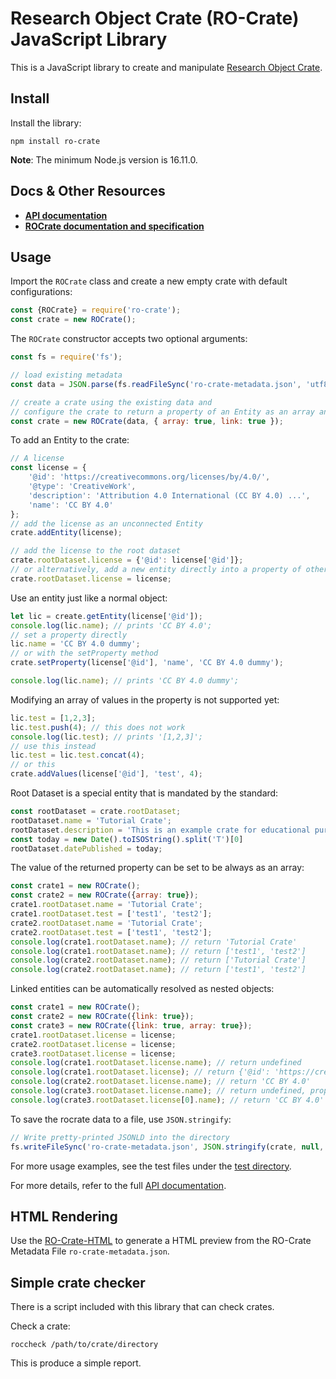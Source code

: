 # Research Object Crate (RO-Crate) JavaScript Library

This is a JavaScript library to create and manipulate [Research Object Crate](https://www.researchobject.org/ro-crate/).


## Install

Install the library:

    npm install ro-crate

**Note**: The minimum Node.js version is 16.11.0.

## Docs & Other Resources

- [**API documentation**](https://arkisto-platform.github.io/ro-crate-js/)
- [**ROCrate documentation and specification**](https://www.researchobject.org/ro-crate/)

## Usage

Import the `ROCrate` class and create a new empty crate with default configurations:

```js
const {ROCrate} = require('ro-crate');
const crate = new ROCrate();
```

The `ROCrate` constructor accepts two optional arguments:

```js
const fs = require('fs');

// load existing metadata
const data = JSON.parse(fs.readFileSync('ro-crate-metadata.json', 'utf8'));

// create a crate using the existing data and
// configure the crate to return a property of an Entity as an array and resolve linked entity as nested object
const crate = new ROCrate(data, { array: true, link: true });
```

To add an Entity to the crate:

```js
// A license
const license = {
    '@id': 'https://creativecommons.org/licenses/by/4.0/',
    '@type': 'CreativeWork',
    'description': 'Attribution 4.0 International (CC BY 4.0) ...',
    'name': 'CC BY 4.0'
};
// add the license as an unconnected Entity
crate.addEntity(license);

// add the license to the root dataset
crate.rootDataset.license = {'@id': license['@id']};
// or alternatively, add a new entity directly into a property of other entity :
crate.rootDataset.license = license;
```

Use an entity just like a normal object:

```js
let lic = create.getEntity(license['@id']);
console.log(lic.name); // prints 'CC BY 4.0';
// set a property directly
lic.name = 'CC BY 4.0 dummy';
// or with the setProperty method
crate.setProperty(license['@id'], 'name', 'CC BY 4.0 dummy');

console.log(lic.name); // prints 'CC BY 4.0 dummy';
```

Modifying an array of values in the property is not supported yet:

```js
lic.test = [1,2,3];
lic.test.push(4); // this does not work
console.log(lic.test); // prints '[1,2,3]';
// use this instead
lic.test = lic.test.concat(4);
// or this
crate.addValues(license['@id'], 'test', 4);
```

Root Dataset is a special entity that is mandated by the standard:

```js
const rootDataset = crate.rootDataset;
rootDataset.name = 'Tutorial Crate';
rootDataset.description = 'This is an example crate for educational purposes.'
const today = new Date().toISOString().split('T')[0]
rootDataset.datePublished = today;
```

The value of the returned property can be set to be always as an array:

```js
const crate1 = new ROCrate();
const crate2 = new ROCrate({array: true});
crate1.rootDataset.name = 'Tutorial Crate';
crate1.rootDataset.test = ['test1', 'test2'];
crate2.rootDataset.name = 'Tutorial Crate';
crate2.rootDataset.test = ['test1', 'test2'];
console.log(crate1.rootDataset.name); // return 'Tutorial Crate'
console.log(crate1.rootDataset.name); // return ['test1', 'test2']
console.log(crate2.rootDataset.name); // return ['Tutorial Crate']
console.log(crate2.rootDataset.name); // return ['test1', 'test2']
```

Linked entities can be automatically resolved as nested objects:

```js
const crate1 = new ROCrate();
const crate2 = new ROCrate({link: true});
const crate3 = new ROCrate({link: true, array: true});
crate1.rootDataset.license = license;
crate2.rootDataset.license = license;
crate3.rootDataset.license = license;
console.log(crate1.rootDataset.license.name); // return undefined
console.log(crate1.rootDataset.license); // return {'@id': 'https://creativecommons.org/licenses/by/4.0/'}
console.log(crate2.rootDataset.license.name); // return 'CC BY 4.0'
console.log(crate3.rootDataset.license.name); // return undefined, property license is a array
console.log(crate3.rootDataset.license[0].name); // return 'CC BY 4.0'
```

To save the rocrate data to a file, use `JSON.stringify`:

```js
// Write pretty-printed JSONLD into the directory
fs.writeFileSync('ro-crate-metadata.json', JSON.stringify(crate, null, 2));
```
For more usage examples, see the test files under the [test directory](test).

For more details, refer to the full [API documentation](https://arkisto-platform.github.io/ro-crate-js/).   


## HTML Rendering

Use the [RO-Crate-HTML](https://www.npmjs.com/package/ro-crate-html-js) to generate a HTML preview from the RO-Crate Metadata File `ro-crate-metadata.json`.

## Simple crate checker

There is a script included with this library that can check crates.

Check a crate:

`roccheck /path/to/crate/directory`

This is produce a simple report.

